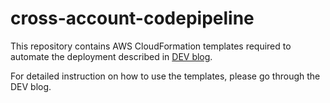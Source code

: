 # cross-account-codepipeline
This repository contains AWS CloudFormation templates required to automate the deployment described in [DEV blog](https://dev.to/pranitraje/how-to-create-a-codepipeline-with-source-from-another-aws-account-n0m).

For detailed instruction on how to use the templates, please go through the DEV blog.
